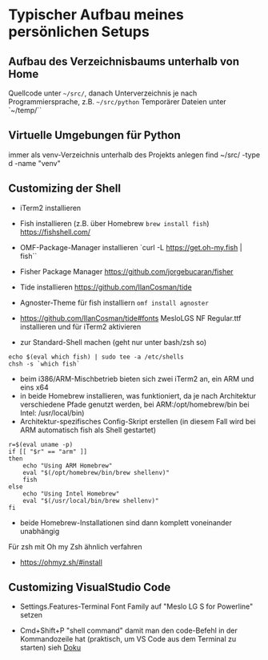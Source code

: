 # Typischer Aufbau meines persönlichen Setups

## Aufbau des Verzeichnisbaums unterhalb von Home

Quellcode unter `~/src/`, danach Unterverzeichnis je nach Programmiersprache, z.B. `~/src/python`
Temporärer Dateien unter `~/temp/``

## Virtuelle Umgebungen für Python

immer als venv-Verzeichnis unterhalb des Projekts anlegen
find ~/src/ -type d -name "venv"

## Customizing der Shell

* iTerm2 installieren

* Fish installieren (z.B. über Homebrew `brew install fish`) https://fishshell.com/

* OMF-Package-Manager installieren `curl -L https://get.oh-my.fish | fish``
* Fisher Package Manager https://github.com/jorgebucaran/fisher
* Tide installieren https://github.com/IlanCosman/tide
* Agnoster-Theme für fish installiern `omf install agnoster`
* https://github.com/IlanCosman/tide#fonts MesloLGS NF Regular.ttf installieren und für iTerm2 aktivieren

* zur Standard-Shell machen (geht nur unter bash/zsh so)
```
echo $(eval which fish) | sudo tee -a /etc/shells
chsh -s `which fish`
```
* beim i386/ARM-Mischbetrieb bieten sich zwei iTerm2 an, ein ARM und eins x64
* in beide Homebrew installieren, was funktioniert, da je nach Architektur verschiedene Pfade genutzt werden, bei ARM:/opt/homebrew/bin bei Intel: /usr/local/bin)
* Architektur-spezifisches Config-Skript erstellen (in diesem Fall wird bei ARM automatisch fish als Shell gestartet)
```
r=$(eval uname -p)
if [[ "$r" == "arm" ]]
then
    echo "Using ARM Homebrew"
    eval "$(/opt/homebrew/bin/brew shellenv)"
    fish
else
    echo "Using Intel Homebrew"
    eval "$(/usr/local/bin/brew shellenv)"
fi
```
* beide Homebrew-Installationen sind dann komplett voneinander unabhängig


Für zsh mit Oh my Zsh ähnlich verfahren
* https://ohmyz.sh/#install

## Customizing VisualStudio Code

* Settings.Features-Terminal Font Family auf "Meslo LG S for Powerline" setzen

* Cmd+Shift+P "shell command" damit man den code-Befehl in der Kommandozeile hat (praktisch, um VS Code aus dem Terminal zu starten) sieh [Doku](https://code.visualstudio.com/docs/setup/mac)